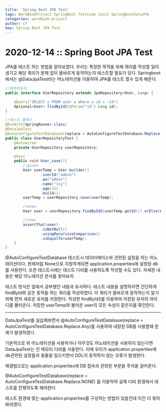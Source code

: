 ```yaml
---
title: 'Spring Boot JPA Test'
tags: WordBookProject SpringBoot TestCode Junit SpringBootDataJPA
categories: wordbook-project
author: CY
key: Spring Boot JPA Test
---
```

# 2020-12-14 :: Spring Boot JPA Test

JPA를 테스트 하는 방법을 알아보겠다. 우리는 특정한 목적을 위해 쿼리를 작성할 일이 생기고 해당 쿼리가  문제 없이 올바르게 동작하는지 테스트할 필요가 있다. Springboot에서는 @DataJpaTest라는 어노테이션을 이용하여 JPA를 테스트 할수 있게 해준다.

```java
//레퍼지토리
public interface UserRepository extends JpaRepository<User, Long> {

    @Query("SELECT u FROM user u where u.id = :id")
    Optional<User> findById2(@Param("id") Long id);
}

//테스트 클래스
@RunWith(SpringRunner.class)
@DataJpaTest
@AutoConfigureTestDatabase(replace = AutoConfigureTestDatabase.Replace.NONE)
public class UserRepositoryTest {
    @Autowired
    private UserRepository userRepository;

    @Test
    public void User_save(){
        //given
        User userTemp = User.builder()
                .userId("admin")
                .pw("admin")
                .name("lcy")
                .age(25)
                .build();
        userTemp = userRepository.save(userTemp);

        //when
        User user = userRepository.findById2(userTemp.getId()).orElse(null);

        //then
        assertThat(user)
                .isNotNull()
                .usingRecursiveComparison()
                .isEqualTo(userTemp);
    }
}
```

@AutoConfigureTestDatabase 테스트시 데이터베이스와 관련된 설정을 하는 어노테이션이다. 현재처럼 None으로 지정하게되면 application.properties에 설정된 db를 사용한다. 또한 테스트시에는 테스트 디비를 사용하도록 작성할 수도 있다. 자세한 내용은 해당 어노테이션 문서를 찾아보자

테스트 방식은 앞에서 공부했던 내용과 유사하다. 테스트 내용을 설명하자면 간단하게 findById와 같은 동작을 하는 쿼리를 작성하였다. 이 쿼리가 올바르게 동작하는지 알기 위해 먼저 새로운 유저를 저장한다. 작성한 findById2를 이용하여 저장된 유저의 아이디를 불러온다. 저장한 userTemp와 불러온 user의 모든 속성이 같은지를 확인한다.

---

DataJpaTest를 실습해보면서 @AutoConfigureTestDatabase(replace = AutoConfigureTestDatabase.Replace.Any)를 사용하여 내장된 DB를 사용할때 문제가 발생하였다.

기본적으로 위 어노테이션을 사용하거나 아무것도 어노테이션을 사용하지 않는다면 DataJpaTest는 인 메모리 디비를 사용한다. 이때 우리가 application.properties에 db관련된 설정들과 충돌을 일으키면서 DDL이 동작하지 않는 오류가 발생한다. 

해결법으로는 application.properties에 DB 접속과 관련된 부분을 주석을 걸어준다.

 @AutoConfigureTestDatabase(replace = AutoConfigureTestDatabase.Replace.NONE) 를 이용하여 실제 디비 환경에서 테스트를 진행하도록 해야한다. 

테스트 환경에 맞는 application.properties를 구성하는 방법이 있을건데 이건 더 찾아봐야겠다.